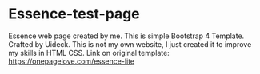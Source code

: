 # Essence-test-page
Essence web page created by me.
This is simple Bootstrap 4 Template. Crafted by Uideck.
This is not my own website, I just created it to improve my skills in HTML CSS.
Link on original template: https://onepagelove.com/essence-lite
